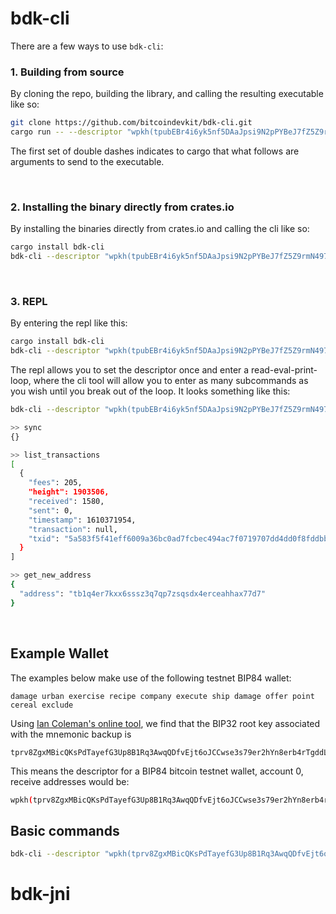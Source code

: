 

# bdk-cli
There are a few ways to use `bdk-cli`:

### 1. Building from source
By cloning the repo, building the library, and calling the resulting executable like so:

```sh
git clone https://github.com/bitcoindevkit/bdk-cli.git
cargo run -- --descriptor "wpkh(tpubEBr4i6yk5nf5DAaJpsi9N2pPYBeJ7fZ5Z9rmN4977iYLCGco1VyjB9tvvuvYtfZzjD5A8igzgw3HeWeeKFmanHYqksqZXYXGsw5zjnj7KM9/*)" sync
```
The first set of double dashes indicates to cargo that what follows are arguments to send to the executable.

<br>

### 2. Installing the binary directly from crates.io
By installing the binaries directly from crates.io and calling the cli like so:

```sh
cargo install bdk-cli
bdk-cli --descriptor "wpkh(tpubEBr4i6yk5nf5DAaJpsi9N2pPYBeJ7fZ5Z9rmN4977iYLCGco1VyjB9tvvuvYtfZzjD5A8igzgw3HeWeeKFmanHYqksqZXYXGsw5zjnj7KM9/*)" sync  
```

<br>

### 3. REPL
By entering the repl like this:

```sh
cargo install bdk-cli
bdk-cli --descriptor "wpkh(tpubEBr4i6yk5nf5DAaJpsi9N2pPYBeJ7fZ5Z9rmN4977iYLCGco1VyjB9tvvuvYtfZzjD5A8igzgw3HeWeeKFmanHYqksqZXYXGsw5zjnj7KM9/*)" repl  
```
The repl allows you to set the descriptor once and enter a read-eval-print-loop, where the cli tool will allow you to enter as many subcommands as you wish until you break out of the loop. It looks something like this:

```sh
bdk-cli --descriptor "wpkh(tpubEBr4i6yk5nf5DAaJpsi9N2pPYBeJ7fZ5Z9rmN4977iYLCGco1VyjB9tvvuvYtfZzjD5A8igzgw3HeWeeKFmanHYqksqZXYXGsw5zjnj7KM9/*)" repl  

>> sync
{}

>> list_transactions
[
  {
    "fees": 205,
    "height": 1903506,
    "received": 1580,
    "sent": 0,
    "timestamp": 1610371954,
    "transaction": null,
    "txid": "5a583f5f41eff6009a36bc0ad7fcbec494ac7f0719707dd4dd0f8fddbb3e0b26"
  }
]

>> get_new_address
{
  "address": "tb1q4er7kxx6sssz3q7qp7zsqsdx4erceahhax77d7"
}
```

<br>

## Example Wallet

The examples below make use of the following testnet BIP84 wallet:
```
damage urban exercise recipe company execute ship damage offer point cereal exclude
```

Using [Ian Coleman's online tool](https://iancoleman.io/bip39/), we find that the BIP32 root key associated with the mnemonic backup is
```
tprv8ZgxMBicQKsPdTayefG3Up8B1Rq3AwqQDfvEjt6oJCCwse3s79er2hYn8erb4rTgddL55SGKa8TjkoytzZXc7Kj4BLZwu2rzCFbE1KMfQtF
```

This means the descriptor for a BIP84 bitcoin testnet wallet, account 0, receive addresses would be:
```sh
wpkh(tprv8ZgxMBicQKsPdTayefG3Up8B1Rq3AwqQDfvEjt6oJCCwse3s79er2hYn8erb4rTgddL55SGKa8TjkoytzZXc7Kj4BLZwu2rzCFbE1KMfQtF/84'/1'/0'/0/*)
```

## Basic commands
```sh
bdk-cli --descriptor "wpkh(tprv8ZgxMBicQKsPdTayefG3Up8B1Rq3AwqQDfvEjt6oJCCwse3s79er2hYn8erb4rTgddL55SGKa8TjkoytzZXc7Kj4BLZwu2rzCFbE1KMfQtF/84'/1'/0'/0/*)" sync
```

# bdk-jni
